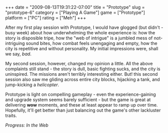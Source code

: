 +++
date = "2009-08-13T19:31:22-07:00"
title = "Prototype"
slug = "prototype-6"
category = ["Playing A Game"]
game = ["Prototype"]
platform = ["PC"]
rating = ["Meh"]
+++

After my first play session with Prototype, I would have glogged (but didn't - busy week) about how underwhelming the whole experience is: how the story is disposible tripe, how the "web of intrigue" is a jumbled mess of not-intriguing sound bites, how combat feels unengaging and empty, how the city is repetitive and without personality.  My initial impressions were, shall we say, <i>bad</i>.

My second session, however, changed my opinion a little.  All the above complaints still stand - the story is dull, basic fighting sucks, and the city is uninspired.  The missions aren't terribly interesting either.  But! this second session also saw me gliding across entire city blocks, hijacking a tank, and jump-kicking a <i>helicopter</i>.

Prototype is light on compelling gameplay - even the experience-gaining and upgrade system seems barely sufficient - but the game is great at delivering <b>wow</b> moments, and these at least appear to ramp up over time.  Hopefully, it'll get better than just balancing out the game's other lackluster traits.

<i>Progress: In the Web</i>